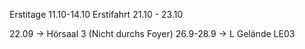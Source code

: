 Erstitage 11.10-14.10
Erstifahrt 21.10 - 23.10

22.09 -> Hörsaal 3 (Nicht durchs Foyer)
26.9-28.9 -> L Gelände LE03